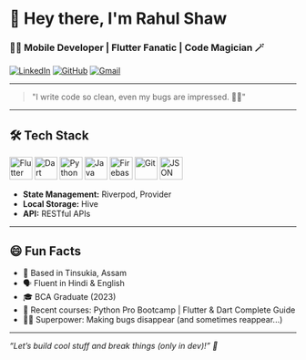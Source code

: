 # 👋 Hey there, I'm Rahul Shaw

### 🧑‍💻 Mobile Developer | Flutter Fanatic | Code Magician 🪄

[![LinkedIn](https://img.shields.io/badge/LinkedIn-blue?logo=linkedin&style=flat-square)](https://linkedin.com/in/rahul-shaw9085)
[![GitHub](https://img.shields.io/badge/GitHub-black?logo=github&style=flat-square)](https://github.com/RahulShaw321)
[![Gmail](https://img.shields.io/badge/Email-red?logo=gmail&style=flat-square)](mailto:Rahul.xhaw9085@gmail.com)

---

> "I write code so clean, even my bugs are impressed. 🐞✨"

---

## 🛠️ Tech Stack

<p align="left">
  <img src="https://cdn.jsdelivr.net/gh/devicons/devicon/icons/flutter/flutter-original.svg" alt="Flutter" width="40" height="40"/>
  <img src="https://cdn.jsdelivr.net/gh/devicons/devicon/icons/dart/dart-original.svg" alt="Dart" width="40" height="40"/>
  <img src="https://cdn.jsdelivr.net/gh/devicons/devicon/icons/python/python-original.svg" alt="Python" width="40" height="40"/>
  <img src="https://cdn.jsdelivr.net/gh/devicons/devicon/icons/java/java-original.svg" alt="Java" width="40" height="40"/>
  <img src="https://cdn.jsdelivr.net/gh/devicons/devicon/icons/firebase/firebase-plain.svg" alt="Firebase" width="40" height="40"/>
  <img src="https://cdn.jsdelivr.net/gh/devicons/devicon/icons/git/git-original.svg" alt="Git" width="40" height="40"/>
  <img src="https://cdn.jsdelivr.net/gh/devicons/devicon/icons/json/json-original.svg" alt="JSON" width="40" height="40"/>
</p>

- **State Management:** Riverpod, Provider
- **Local Storage:** Hive
- **API:** RESTful APIs

---


## 😄 Fun Facts

- 📍 Based in Tinsukia, Assam
- 🗣️ Fluent in Hindi & English
- 🎓 BCA Graduate (2023)
- 🥇 Recent courses: Python Pro Bootcamp | Flutter & Dart Complete Guide
- 🦸‍♂️ Superpower: Making bugs disappear (and sometimes reappear...)

---

_“Let’s build cool stuff and break things (only in dev)!” 🚀_

